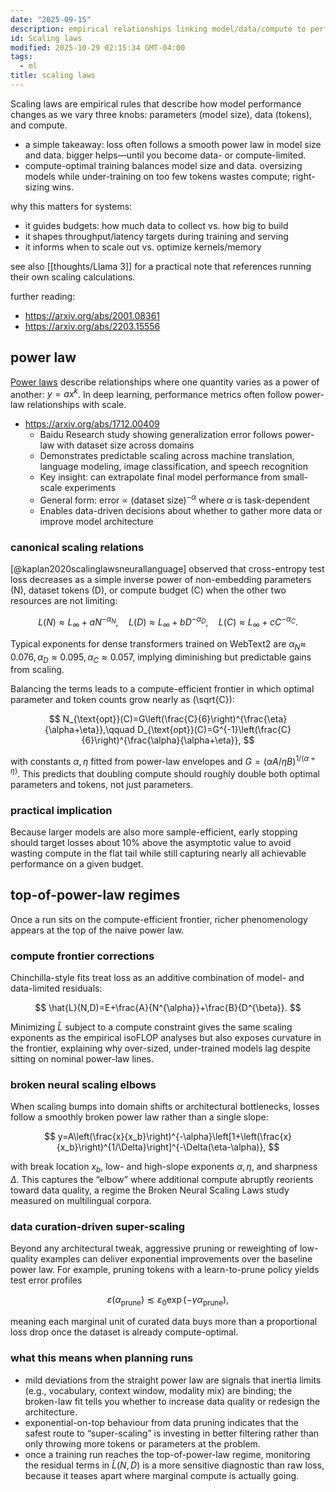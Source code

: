 ```yaml
---
date: "2025-09-15"
description: empirical relationships linking model/data/compute to performance
id: Scaling laws
modified: 2025-10-29 02:15:34 GMT-04:00
tags:
  - ml
title: scaling laws
---
```


Scaling laws are empirical rules that describe how model performance changes as we vary three knobs: parameters (model size), data (tokens), and compute.

- a simple takeaway: loss often follows a smooth power law in model size and data. bigger helps—until you become data- or compute-limited.
- compute-optimal training balances model size and data. oversizing models while under-training on too few tokens wastes compute; right-sizing wins.

why this matters for systems:

- it guides budgets: how much data to collect vs. how big to build
- it shapes throughput/latency targets during training and serving
- it informs when to scale out vs. optimize kernels/memory

see also [[thoughts/Llama 3]] for a practical note that references running their own scaling calculations.

further reading:

- https://arxiv.org/abs/2001.08361
- https://arxiv.org/abs/2203.15556

## power law

[Power laws](https://en.wikipedia.org/wiki/Power_law) describe relationships where one quantity varies as a power of another: $y = ax^k$. In deep learning, performance metrics often follow power-law relationships with scale.

- https://arxiv.org/abs/1712.00409
  - Baidu Research study showing generalization error follows power-law with dataset size across domains
  - Demonstrates predictable scaling across machine translation, language modeling, image classification, and speech recognition
  - Key insight: can extrapolate final model performance from small-scale experiments
  - General form: error $\propto$ (dataset size)$^{-\alpha}$ where $\alpha$ is task-dependent
  - Enables data-driven decisions about whether to gather more data or improve model architecture

### canonical scaling relations

[@kaplan2020scalinglawsneurallanguage] observed that cross-entropy test loss decreases as a simple inverse power of non-embedding parameters \(N\), dataset tokens \(D\), or compute budget \(C\) when the other two resources are not limiting:

$$
L(N) \approx L_\infty + aN^{-\alpha_N},\quad L(D) \approx L_\infty + bD^{-\alpha_D},\quad L(C) \approx L_\infty + cC^{-\alpha_C}.
$$

Typical exponents for dense transformers trained on WebText2 are $\alpha_N\approx\;0.076, \alpha_D\approx 0.095, \alpha_C\approx0.057$, implying diminishing but predictable gains from scaling.

Balancing the terms leads to a compute-efficient frontier in which optimal parameter and token counts grow nearly as \(\sqrt{C}\):

$$
N_{\text{opt}}(C)=G\left(\frac{C}{6}\right)^{\frac{\eta}{\alpha+\eta}},\qquad D_{\text{opt}}(C)=G^{-1}\left(\frac{C}{6}\right)^{\frac{\alpha}{\alpha+\eta}},
$$

with constants $\alpha,\eta$ fitted from power-law envelopes and $G=(\alpha A/\eta B)^{1/(\alpha+\eta)}$. This predicts that doubling compute should roughly double both optimal parameters and tokens, not just parameters.

### practical implication

Because larger models are also more sample-efficient, early stopping should target losses about 10% above the asymptotic value to avoid wasting compute in the flat tail while still capturing nearly all achievable performance on a given budget.

## top-of-power-law regimes

Once a run sits on the compute-efficient frontier, richer phenomenology appears at the top of the naive power law.

### compute frontier corrections

Chinchilla-style fits treat loss as an additive combination of model- and data-limited residuals:

$$
\hat{L}(N,D)=E+\frac{A}{N^{\alpha}}+\frac{B}{D^{\beta}}.
$$

Minimizing $\hat{L}$ subject to a compute constraint gives the same scaling exponents as the empirical isoFLOP analyses but also exposes curvature in the frontier, explaining why over-sized, under-trained models lag despite sitting on nominal power-law lines.

### broken neural scaling elbows

When scaling bumps into domain shifts or architectural bottlenecks, losses follow a smoothly broken power law rather than a single slope:

$$
y=A\left(\frac{x}{x_b}\right)^{-\alpha}\left[1+\left(\frac{x}{x_b}\right)^{1/\Delta}\right]^{-\Delta(\eta-\alpha)},
$$

with break location $x_b$, low- and high-slope exponents $\alpha,\eta$, and sharpness $\Delta$. This captures the “elbow” where additional compute abruptly reorients toward data quality, a regime the Broken Neural Scaling Laws study measured on multilingual corpora.

### data curation-driven super-scaling

Beyond any architectural tweak, aggressive pruning or reweighting of low-quality examples can deliver exponential improvements over the baseline power law. For example, pruning tokens with a learn-to-prune policy yields test error profiles

$$
\varepsilon(\alpha_{\text{prune}}) \lesssim \varepsilon_0\exp(-\gamma \alpha_{\text{prune}}),
$$

meaning each marginal unit of curated data buys more than a proportional loss drop once the dataset is already compute-optimal.

### what this means when planning runs

- mild deviations from the straight power law are signals that inertia limits (e.g., vocabulary, context window, modality mix) are binding; the broken-law fit tells you whether to increase data quality or redesign the architecture.
- exponential-on-top behaviour from data pruning indicates that the safest route to “super-scaling” is investing in better filtering rather than only throwing more tokens or parameters at the problem.
- once a training run reaches the top-of-power-law regime, monitoring the residual terms in $\hat{L}(N,D)$ is a more sensitive diagnostic than raw loss, because it teases apart where marginal compute is actually going.
